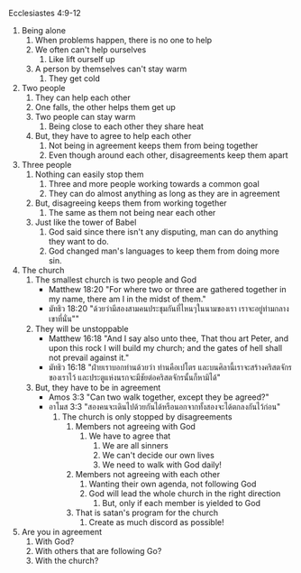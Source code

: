 Ecclesiastes 4:9-12

1. Being alone
    1. When problems happen, there is no one to help
    2. We often can't help ourselves
        1. Like lift ourself up
    3. A person by themselves can't stay warm
        1. They get cold
2. Two people
    1. They can help each other
    2. One falls, the other helps them get up
    3. Two people can stay warm
        1. Being close to each other they share heat
    4. But, they have to agree to help each other
        1. Not being in agreement keeps them from being together
        2. Even though around each other, disagreements keep them apart
3. Three people
    1. Nothing can easily stop them
        1. Three and more people working towards a common goal
        2. They can do almost anything as long as they are in agreement
    2. But, disagreeing keeps them from working together
        1. The same as them not being near each other
    3. Just like the tower of Babel
        1. God said since there isn't any disputing, man can do anything they want to do.
        2. God changed man's languages to keep them from doing more sin.
4. The church
    1. The smallest church is two people and God
        - Matthew 18:20 "For where two or three are gathered together in my name, there am I in the midst of them."
        - มัทธิว 18:20 "ด้วยว่ามีสองสามคนประชุมกันที่ไหนๆในนามของเรา เราจะอยู่ท่ามกลางเขาที่นั่น""
    2. They will be unstoppable
        - Matthew 16:18 "And I say also unto thee, That thou art Peter, and upon this rock I will build my church; and the gates of hell shall not prevail against it."
        - มัทธิว 16:18 "ฝ่ายเราบอกท่านด้วยว่า ท่านคือเปโตร และบนศิลานี้เราจะสร้างคริสตจักรของเราไว้ และประตูแห่งนรกจะมีชัยต่อคริสตจักรนั้นก็หามิได้"
    3. But, they have to be in agreement
        - Amos 3:3 "Can two walk together, except they be agreed?"
        - อาโมส 3:3 "สองคนจะเดินไปด้วยกันได้หรือนอกจากทั้งสองจะได้ตกลงกันไว้ก่อน"
            1. The church is only stopped by disagreements
                1. Members not agreeing with God
                    1. We have to agree that
                        1. We are all sinners
                        2. We can't decide our own lives
                        3. We need to walk with God daily!
                2. Members not agreeing with each other
                    1. Wanting their own agenda, not following God
                    2. God will lead the whole church in the right direction
                        1. But, only if each member is yielded to God
                3. That is satan's program for the church
                    1. Create as much discord as possible!
5. Are you in agreement
    1. With God?
    2. With others that are following Go?
    3. With the church?